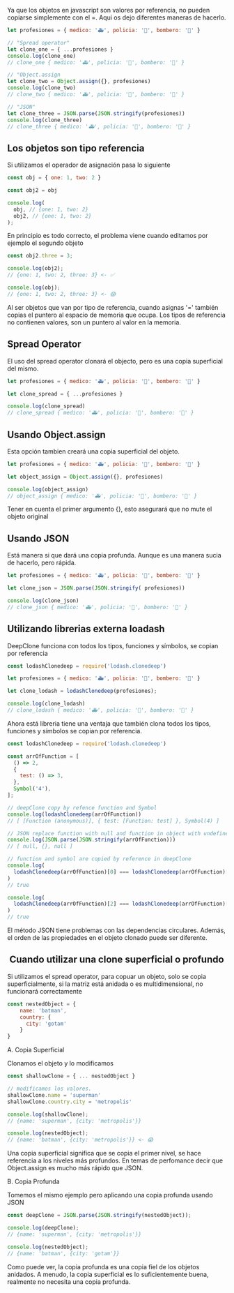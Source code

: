 Ya que los objetos en javascript son valores por referencia, no pueden copiarse simplemente con el =. Aqui os dejo diferentes maneras de hacerlo.

```javascript
let profesiones = { medico: '🚑', policia: '🚓', bombero: '🚒' }

// "Spread operator"
let clone_one = { ...profesiones }
console.log(clone_one) 
// clone_one { medico: '🚑', policia: '🚓', bombero: '🚒' }

// "Object.assign
let clone_two = Object.assign({}, profesiones)
console.log(clone_two) 
// clone_two { medico: '🚑', policia: '🚓', bombero: '🚒' }

// "JSON"
let clone_three = JSON.parse(JSON.stringify(profesiones))
console.log(clone_three) 
// clone_three { medico: '🚑', policia: '🚓', bombero: '🚒' }
```

## Los objetos son tipo referencia

Si utilizamos el operador de asignación pasa lo siguiente

```javascript
const obj = { one: 1, two: 2 }

const obj2 = obj

console.log(
  obj, // {one: 1, two: 2}
  obj2, // {one: 1, two: 2}
);
```

En principio es todo correcto, el problema viene cuando editamos por ejemplo el segundo objeto

```javascript
const obj2.three = 3;

console.log(obj2);
// {one: 1, two: 2, three: 3} <- ✅

console.log(obj);
// {one: 1, two: 2, three: 3} <- 😱
```

Al ser objetos que van por tipo de referencia, cuando asignas '=' también copias el puntero al espacio de memoria que ocupa. Los tipos de referencia no contienen valores, son un puntero al valor en la memoria.

## Spread Operator

El uso del spread operator clonará el objecto, pero es una copia superficial del mismo.

```javascript
let profesiones = { medico: '🚑', policia: '🚓', bombero: '🚒' }

let clone_spread = { ...profesiones }

console.log(clone_spread)
// clone_spread { medico: '🚑', policia: '🚓', bombero: '🚒' }

```

## Usando Object.assign

Esta opción tambien creará una copia superficial del objeto.

```javascript
let profesiones = { medico: '🚑', policia: '🚓', bombero: '🚒' }

let object_assign = Object.assign({}, profesiones)

console.log(object_assign)
// object_assign { medico: '🚑', policia: '🚓', bombero: '🚒' }
```

Tener en cuenta el primer argumento {}, esto asegurará que no mute el objeto original

## Usando JSON

Está manera si que dará una copia profunda. Aunque es una manera sucia de hacerlo, pero rápida.

```javascript
let profesiones = { medico: '🚑', policia: '🚓', bombero: '🚒' }

let clone_json = JSON.parse(JSON.stringify( profesiones))

console.log(clone_json)
// clone_json { medico: '🚑', policia: '🚓', bombero: '🚒' }
```

## Utilizando librerias externa loadash

DeepClone funciona con todos los tipos, funciones y símbolos, se copian por referencia

```javascript
const lodashClonedeep = require('lodash.clonedeep')

let profesiones = { medico: '🚑', policia: '🚓', bombero: '🚒' }

let clone_lodash = lodashClonedeep(profesiones);

console.log(clone_lodash)
// clone_lodash { medico: '🚑', policia: '🚓', bombero: '🚒' }
```

Ahora está libreria tiene una ventaja que también clona todos los tipos, funciones y símbolos se copian por referencia.

```javascript
const lodashClonedeep = require('lodash.clonedeep')

const arrOfFunction = [
  () => 2, 
  {
    test: () => 3,
  },
  Symbol('4'),
];

// deepClone copy by refence function and Symbol
console.log(lodashClonedeep(arrOfFunction))
// [ [Function (anonymous)], { test: [Function: test] }, Symbol(4) ]

// JSON replace function with null and function in object with undefined
console.log(JSON.parse(JSON.stringify(arrOfFunction)))
// [ null, {}, null ]

// function and symbol are copied by reference in deepClone
console.log(
  lodashClonedeep(arrOfFunction)[0] === lodashClonedeep(arrOfFunction)[0],
)
// true

console.log(
  lodashClonedeep(arrOfFunction)[2] === lodashClonedeep(arrOfFunction)[2],
)
// true
```

El método JSON tiene problemas con las dependencias circulares. Además, el orden de las propiedades en el objeto clonado puede ser diferente.

##  Cuando utilizar una clone superficial o profundo

Si utilizamos el spread operator, para copuar un objeto, solo se copia superficialmente, si la matriz está anidada o es multidimensional, no funcionará correctamente

```javascript
const nestedObject = {
    name: 'batman',
    country: {
      city: 'gotam'
    }
}
```

A. Copia Superficial

Clonamos el objeto y lo modificamos

```javascript
const shallowClone = { ... nestedObject }

// modificamos los valores.
shallowClone.name = 'superman'
shallowClone.country.city = 'metropolis'

console.log(shallowClone);
// {name: 'superman', {city: 'metropolis'}}

console.log(nestedObject);
// {name: 'batman', {city: 'metropolis'}} <- 😱
```

Una copia superficial significa que se copia el primer nivel, se hace referencia a los niveles más profundos.
En temas de perfomance decir que Object.assign es mucho más rápido que JSON.

B. Copia Profunda

Tomemos el mismo ejemplo pero aplicando una copia profunda usando JSON

```javascript
const deepClone = JSON.parse(JSON.stringify(nestedObject));

console.log(deepClone);
// {name: 'superman', {city: 'metropolis'}}

console.log(nestedObject);
// {name: 'batman', {city: 'gotam'}}

```

Como puede ver, la copia profunda es una copia fiel de los objetos anidados. A menudo, la copia superficial es lo suficientemente buena, realmente no necesita una copia profunda.
